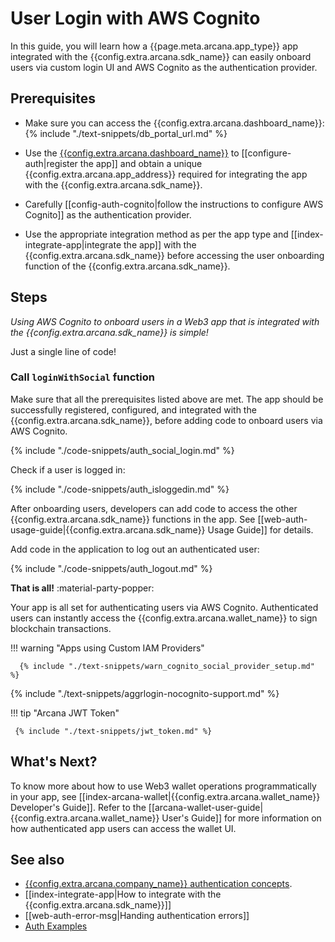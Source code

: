 # User Login with AWS Cognito

In this guide, you will learn how a {{page.meta.arcana.app_type}} app integrated with the {{config.extra.arcana.sdk_name}} can easily onboard users via custom login UI and AWS Cognito as the authentication provider.

## Prerequisites

* Make sure you can access the {{config.extra.arcana.dashboard_name}}: {% include "./text-snippets/db_portal_url.md" %}

* Use the [{{config.extra.arcana.dashboard_name}}]({{page.meta.arcana.root_rel_path}}/concepts/dashboard.md) to [[configure-auth|register the app]] and obtain a unique {{config.extra.arcana.app_address}} required for integrating the app with the {{config.extra.arcana.sdk_name}}.

* Carefully [[config-auth-cognito|follow the instructions to configure AWS Cognito]] as the authentication provider.
  
* Use the appropriate integration method as per the app type and [[index-integrate-app|integrate the app]] with the {{config.extra.arcana.sdk_name}} before accessing the user onboarding function of the {{config.extra.arcana.sdk_name}}.
    
## Steps

*Using AWS Cognito to onboard users in a Web3 app that is integrated with the {{config.extra.arcana.sdk_name}} is simple!*

Just a single line of code!

### Call `loginWithSocial` function

Make sure that all the prerequisites listed above are met. The app should be successfully registered, configured, and integrated with the {{config.extra.arcana.sdk_name}}, before adding code to onboard users via AWS Cognito.

{% include "./code-snippets/auth_social_login.md" %}

Check if a user is logged in:

{% include "./code-snippets/auth_isloggedin.md" %}

After onboarding users, developers can add code to access the other {{config.extra.arcana.sdk_name}} functions in the app. See [[web-auth-usage-guide|{{config.extra.arcana.sdk_name}} Usage Guide]] for details.

Add code in the application to log out an authenticated user:

{% include "./code-snippets/auth_logout.md" %}

**That is all!**  :material-party-popper:

Your app is all set for authenticating users via AWS Cognito. Authenticated users can instantly access the {{config.extra.arcana.wallet_name}} to sign blockchain transactions.

!!! warning "Apps using Custom IAM Providers"

      {% include "./text-snippets/warn_cognito_social_provider_setup.md" %}

{% include "./text-snippets/aggrlogin-nocognito-support.md" %}

!!! tip "Arcana JWT Token"

     {% include "./text-snippets/jwt_token.md" %}
     
## What's Next?

To know more about how to use Web3 wallet operations programmatically in your app, see [[index-arcana-wallet|{{config.extra.arcana.wallet_name}} Developer's Guide]]. Refer to the [[arcana-wallet-user-guide|{{config.extra.arcana.wallet_name}} User's Guide]] for more information on how authenticated app users can access the wallet UI.
## See also

* [{{config.extra.arcana.company_name}} authentication concepts]({{page.meta.arcana.root_rel_path}}/concepts/authtype/arcanaauth.md).
* [[index-integrate-app|How to integrate with the {{config.extra.arcana.sdk_name}}]]
* [[web-auth-error-msg|Handing authentication errors]]
* [Auth Examples](https://github.com/arcana-network/auth-examples)
